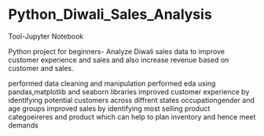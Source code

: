 # Python_Diwali_Sales_Analysis

Tool-Jupyter Notebook


Python project for beginners- Analyze Diwali sales data to improve customer experience and sales and also increase revenue based on customer and sales.

performed data cleaning and manipulation
performed eda using pandas,matplotlib and seaborn libraries 
improved customer experience by identifying potential customers across diffrent states occupationgender and age groups
improved sales by identifying most selling product categoeireres and product which can help to plan inventory and hence meet demands
